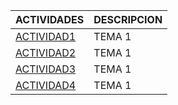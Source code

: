ACTIVIDADES | DESCRIPCION
------------ | -------------
[ACTIVIDAD1](https://github.com/ManuelDavid97/ejerciciosLLMM/blob/main/tema1/actividad1.html)| TEMA 1
[ACTIVIDAD2](https://github.com/ManuelDavid97/ejerciciosLLMM/blob/main/tema1/actividad2.xml)| TEMA 1
[ACTIVIDAD3](https://github.com/ManuelDavid97/ejerciciosLLMM/blob/main/tema1/Actividad3/README.md)| TEMA 1
[ACTIVIDAD4](https://github.com/ManuelDavid97/ejerciciosLLMM/blob/main/tema1/README(actividad4).md)| TEMA 1




